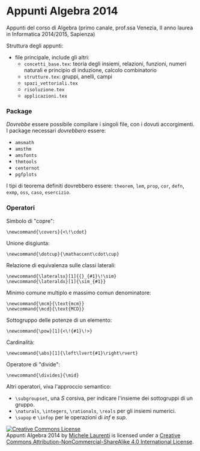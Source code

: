 Appunti Algebra 2014
====================

Appunti del corso di Algebra (primo canale, prof.ssa Venezia, II anno laurea in Informatica 2014/2015, Sapienza)

Struttura degli appunti:
- file principale, include gli altri:
    - `concetti_base.tex`: teoria degli insiemi, relazioni, funzioni, numeri naturali e principio di induzione, calcolo combinatorio
    - `strutture.tex`: gruppi, anelli, campi
    - `spazi_vettoriali.tex`
    - `risoluzione.tex`
    - `applicazioni.tex`

### Package

_Dovrebbe_ essere possibile compilare i singoli file, con i dovuti accorgimenti. I package necessari _dovrebbero_ essere:

- `amsmath`
- `amsthm`
- `amsfonts`
- `thmtools`
- `centernot`
- `pgfplots`

I tipi di teorema definiti dovrebbero essere: `theorem`, `lem`, `prop`, `cor`, `defn`, `exmp`, `oss`, `caso`, `esercizio`.

### Operatori

Simbolo di "copre":

    \newcommand{\covers}{<\!\cdot}

Unione disgiunta:

    \newcommand{\dotcup}{\mathaccent\cdot\cup}

Relazione di equivalenza sulle classi laterali:

    \newcommand{\lateralsx}[1]{{}_{#1}\!\sim}
    \newcommand{\lateraldx}[1]{\sim_{#1}}

Minimo comune multiplo e massimo comun denominatore:

    \newcommand{\mcm}{\text{mcm}}
    \newcommand{\mcd}{\text{MCD}}

Sottogruppo delle potenze di un elemento:

    \newcommand{\pow}[1]{<\!{#1}\!>}

Cardinalità:

    \newcommand{\abs}[1]{\left\lvert{#1}\right\rvert}

Operatore di "divide":

    \newcommand{\divides}{\mid}

Altri operatori, viva l'approccio semantico:

- `\subgroupset`, una _S_ corsiva, per indicare l'insieme dei sottogruppi di un gruppo.
- `\naturals`, `\integers`, `\rationals`, `\reals` per gli insiemi numerici.
- `\supop` e `\infop` per le operazioni di _inf_ e _sup_.

<a rel="license" href="http://creativecommons.org/licenses/by-nc-sa/4.0/"><img alt="Creative Commons License" style="border-width:0" src="https://i.creativecommons.org/l/by-nc-sa/4.0/88x31.png" /></a><br /><span xmlns:dct="http://purl.org/dc/terms/" href="http://purl.org/dc/dcmitype/Text" property="dct:title" rel="dct:type">Appunti Algebra 2014</span> by <a xmlns:cc="http://creativecommons.org/ns#" href="http://asmeikal.me" property="cc:attributionName" rel="cc:attributionURL">Michele Laurenti</a> is licensed under a <a rel="license" href="http://creativecommons.org/licenses/by-nc-sa/4.0/">Creative Commons Attribution-NonCommercial-ShareAlike 4.0 International License</a>.
